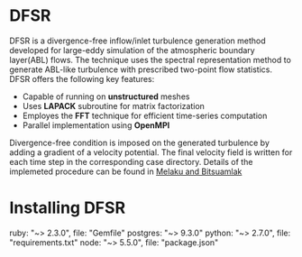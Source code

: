 # DFSR
DFSR is a divergence-free inflow/inlet turbulence generation method developed for large-eddy simulation of the atmospheric boundary layer(ABL) flows. The technique uses the spectral representation method to generate ABL-like turbulence with prescribed two-point flow statistics. DFSR  offers the following key features:

- Capable of running on **unstructured** meshes
- Uses **LAPACK** subroutine for matrix factorization 
- Employes the **FFT** technique for efficient time-series computation 
- Parallel implementation using **OpenMPI**    

Divergence-free condition is imposed on the generated turbulence by adding a gradient of a velocity potential. The final velocity field is written for each time step in the corresponding case directory. Details of the implemeted procedure can be found in [Melaku and Bitsuamlak](https://www.sciencedirect.com/science/article/pii/S0167610521000660)

# Installing DFSR

ruby: "~> 2.3.0", file: "Gemfile"
postgres: "~> 9.3.0"
python: "~> 2.7.0", file: "requirements.txt"
node: "~> 5.5.0", file: "package.json"

